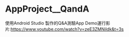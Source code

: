 # AppProject__QandA
使用Android Studio 製作的Q&amp;A測驗App
Demo運行影片:https://www.youtube.com/watch?v=zeE3ZMNildk&t=3s
